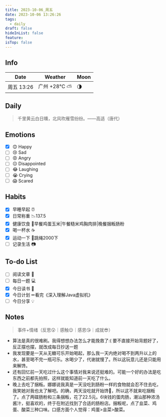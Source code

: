 ```yaml
---
title: 2023-10-06_周五
date: 2023-10-06 13:26:26
tags:
  - daily
draft: false
hideInList: false
feature: 
isTop: false
---
```




## Info

| Date           | Weather      | Moon |
| -------------- | ------------ | ---- |
| 周五 13:26 |广州 +28°C ⛅️ |🌗|

## Daily

> 千里黄云白日曛，北风吹雁雪纷纷。——高适（唐代）



## Emotions

- [x] 😊 Happy
- [ ] 😢 Sad
- [ ] 😡 Angry
- [ ] 😔 Disappointed
- [ ] 😂 Laughing
- [ ] 😭 Crying
- [ ] 😱 Scared

## Habits

- [x] 早睡早起 ⏰
- [x] 日常称重 📉137.5
- [x] 健康饮食 🥗早餐鸡蛋玉米|午餐糙米鸡胸肉排|晚餐捆粄肠粉
- [x] 喝一杯水 ☕️
- [x] 运动一下 🏃跳绳2000下
- [ ] 记录生活 📷

## To-do List

- [ ] 阅读文章 🔎
- [ ] 每日一题 💻
- [x] 今日读书 📖
- [x] 今日计划 ✏看完《深入理解Java虚拟机》
- [ ] 今日分享 💡

## Notes
> 事件+情绪（反思😲｜感触😌｜感恩😘｜成就😎）

- 算法是真的很难刷。我得想想办法怎么才能挽救了:( 要不直接开始背题好了，反正摆也摆，就改成每日抄送一题
- 我发现要是一天从无糖可乐开始喝起，那么我一天内绝对喝不到两升以上的水，甚至喝不完一瓶可乐。水喝少了，代谢就慢了。所以这玩意儿还是只能用来解馋。
- 还有回忆前一天吃过什么这个事情对我来说还挺难的。可能一个好的办法是吃东西之前都先拍照，这样就能知道前一天吃了什么。
- 晚上去吃了捆粄。娜娜说我真是一天没吃到肠粉一样的食物就会忍不住去吃，我笑她对我也太了解吧。的确，两天没吃就开始馋🤤，所以这不就来吃捆粄了。点了两碟肠粉和三条捆粄，花了22.5元。6块钱的蛋肉肠，潮汕那种浓汤酱汁，挺喜欢的，终于在附近找到了合适的肠粉店。捆粄呢，点了韭菜、鸡蛋、酸菜三种口味。口感方面个人觉得：鸡蛋>韭菜>酸菜。